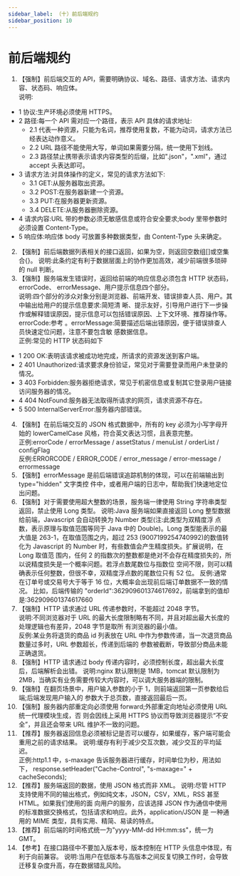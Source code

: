```yaml
---
sidebar_label: （十）前后端规约
sidebar_position: 10
---
```

# 前后端规约 
1. 【强制】前后端交互的 API，需要明确协议、域名、路径、请求方法、请求内容、状态码、响应体。  
说明:  
- 1 协议:生产环境必须使用 HTTPS。  
- 2 路径:每一个 API 需对应一个路径，表示 API 具体的请求地址:  
  - 2.1 代表一种资源，只能为名词，推荐使用复数，不能为动词，请求方法已经表达动作意义。  
  - 2.2 URL 路径不能使用大写，单词如果需要分隔，统一使用下划线。  
  - 2.3 路径禁止携带表示请求内容类型的后缀，比如".json"，".xml"，通过 accept 头表达即可。 
- 3 请求方法:对具体操作的定义，常见的请求方法如下:  
  - 3.1 GET:从服务器取出资源。  
  - 3.2 POST:在服务器新建一个资源。  
  - 3.3 PUT:在服务器更新资源。  
  - 3.4 DELETE:从服务器删除资源。
- 4 请求内容:URL 带的参数必须无敏感信息或符合安全要求;body 里带参数时必须设置 Content-Type。  
- 5 响应体:响应体 body 可放置多种数据类型，由 Content-Type 头来确定。 
2. 【强制】前后端数据列表相关的接口返回，如果为空，则返回空数组[]或空集合{}。 说明:此条约定有利于数据层面上的协作更加高效，减少前端很多琐碎的 null 判断。
3. 【强制】服务端发生错误时，返回给前端的响应信息必须包含 HTTP 状态码，errorCode、 errorMessage、用户提示信息四个部分。  
说明:四个部分的涉众对象分别是浏览器、前端开发、错误排查人员、用户。其中输出给用户的提示信息要求:简短清 晰、提示友好，引导用户进行下一步操作或解释错误原因，提示信息可以包括错误原因、上下文环境、推荐操作等。 errorCode:参考 。errorMessage:简要描述后端出错原因，便于错误排查人员快速定位问题，注意不要包含敏 感数据信息。  
正例:常见的 HTTP 状态码如下 
- 1 200 OK:表明该请求被成功地完成，所请求的资源发送到客户端。
- 2 401 Unauthorized:请求要求身份验证，常见对于需要登录而用户未登录的情况。
- 3 403 Forbidden:服务器拒绝请求，常见于机密信息或复制其它登录用户链接访问服务器的情况。  
- 4 404 NotFound:服务器无法取得所请求的网页，请求资源不存在。
- 5 500 InternalServerError:服务器内部错误。
4. 【强制】在前后端交互的 JSON 格式数据中，所有的 key 必须为小写字母开始的 lowerCamelCase
风格，符合英文表达习惯，且表意完整。  
正例:errorCode / errorMessage / assetStatus / menuList / orderList / configFlag  
反例:ERRORCODE / ERROR_CODE / error_message / error-message / errormessage
5. 【强制】errorMessage 是前后端错误追踪机制的体现，可以在前端输出到 type="hidden" 文字类控 件中，或者用户端的日志中，帮助我们快速地定位出问题。
6. 【强制】对于需要使用超大整数的场景，服务端一律使用 String 字符串类型返回，禁止使用 Long 类型。 说明:Java 服务端如果直接返回 Long 整型数据给前端，Javascript 会自动转换为 Number 类型(注:此类型为双精度浮 点数，表示原理与取值范围等同于 Java 中的 Double)。Long 类型能表示的最大值是 263-1，在取值范围之内，超过 253 (9007199254740992)的数值转化为 Javascript 的 Number 时，有些数值会产生精度损失。扩展说明，在 Long 取值范 围内，任何 2 的指数次的整数都是绝对不会存在精度损失的，所以说精度损失是一个概率问题。若浮点数尾数位与指数位 空间不限，则可以精确表示任何整数，但很不幸，双精度浮点数的尾数位只有 52 位。 反例:通常在订单号或交易号大于等于 16 位，大概率会出现前后端订单数据不一致的情况。
比如，后端传输的 "orderId":362909601374617692，前端拿到的值却是:362909601374617660
7. 【强制】HTTP 请求通过 URL 传递参数时，不能超过 2048 字节。  
说明:不同浏览器对于 URL 的最大长度限制略有不同，并且对超出最大长度的处理逻辑也有差异，2048 字节是取所 有浏览器的最小值。  
反例:某业务将退货的商品 id 列表放在 URL 中作为参数传递，当一次退货商品数量过多时，URL 参数超长，传递到后端的 参数被截断，导致部分商品未能正确退货。  
8. 【强制】HTTP 请求通过 body 传递内容时，必须控制长度，超出最大长度后，后端解析会出错。 说明:nginx 默认限制是 1MB，tomcat 默认限制为 2MB，当确实有业务需要传较大内容时，可以调大服务器端的限制。
9. 【强制】在翻页场景中，用户输入参数的小于 1，则前端返回第一页参数给后端;后端发现用户输入的 参数大于总页数，直接返回最后一页。
10. 【强制】服务器内部重定向必须使用 forward;外部重定向地址必须使用 URL 统一代理模块生成，否 则会因线上采用 HTTPS 协议而导致浏览器提示“不安全”，并且还会带来 URL 维护不一致的问题。
11. 【推荐】服务器返回信息必须被标记是否可以缓存，如果缓存，客户端可能会重用之前的请求结果。 说明:缓存有利于减少交互次数，减少交互的平均延迟。  
正例:http1.1 中，s-maxage 告诉服务器进行缓存，时间单位为秒，用法如下，
response.setHeader("Cache-Control", "s-maxage=" + cacheSeconds);
12. 【推荐】服务端返回的数据，使用 JSON 格式而非 XML。
说明:尽管 HTTP 支持使用不同的输出格式，例如纯文本，JSON，CSV，XML，RSS 甚至 HTML。如果我们使用的面 向用户的服务，应该选择 JSON 作为通信中使用的标准数据交换格式，包括请求和响应。此外，application/JSON 是 一种通用的 MIME 类型，具有实用、精简、易读的特点。
13. 【推荐】前后端的时间格式统一为"yyyy-MM-dd HH:mm:ss"，统一为 GMT。
14. 【参考】在接口路径中不要加入版本号，版本控制在 HTTP 头信息中体现，有利于向前兼容。 说明:当用户在低版本与高版本之间反复切换工作时，会导致迁移复杂度升高，存在数据错乱风险。
